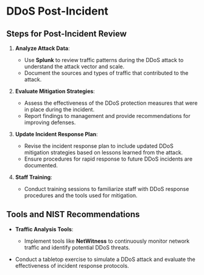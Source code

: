 # DDoS Post-Incident

## Steps for Post-Incident Review
1. **Analyze Attack Data**:
   - Use **Splunk** to review traffic patterns during the DDoS attack to understand the attack vector and scale.
   - Document the sources and types of traffic that contributed to the attack.

2. **Evaluate Mitigation Strategies**:
   - Assess the effectiveness of the DDoS protection measures that were in place during the incident.
   - Report findings to management and provide recommendations for improving defenses.

3. **Update Incident Response Plan**:
   - Revise the incident response plan to include updated DDoS mitigation strategies based on lessons learned from the attack.
   - Ensure procedures for rapid response to future DDoS incidents are documented.

4. **Staff Training**:
   - Conduct training sessions to familiarize staff with DDoS response procedures and the tools used for mitigation.

## Tools and NIST Recommendations
- **Traffic Analysis Tools**:
  - Implement tools like **NetWitness** to continuously monitor network traffic and identify potential DDoS threats.

- Conduct a tabletop exercise to simulate a DDoS attack and evaluate the effectiveness of incident response protocols.
